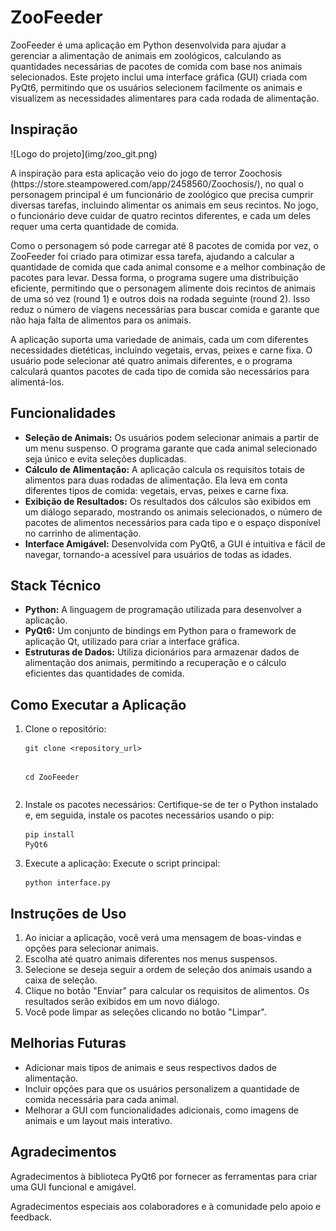 <!DOCTYPE html>

</head>
<body>
    <h1>ZooFeeder</h1>
    <p>
        ZooFeeder é uma aplicação em Python desenvolvida para ajudar a gerenciar a alimentação de animais em zoológicos, calculando as quantidades necessárias de pacotes de comida com base nos animais selecionados. Este projeto inclui uma interface gráfica (GUI) criada com PyQt6, permitindo que os usuários selecionem facilmente os animais e visualizem as necessidades alimentares para cada rodada de alimentação.
    </p>
    <h2>Inspiração</h2>
    ![Logo do projeto](img/zoo_git.png)
    <p>
    A inspiração para esta aplicação veio do jogo de terror Zoochosis (https://store.steampowered.com/app/2458560/Zoochosis/), no qual o personagem principal é um funcionário de zoológico que precisa cumprir diversas tarefas, incluindo alimentar os animais em seus recintos. No jogo, o funcionário deve cuidar de quatro recintos diferentes, e cada um deles requer uma certa quantidade de comida.
    </p>
    <p>
       Como o personagem só pode carregar até 8 pacotes de comida por vez, o ZooFeeder foi criado para otimizar essa tarefa, ajudando a calcular a quantidade de comida que cada animal consome e a melhor combinação de pacotes para levar. Dessa forma, o programa sugere uma distribuição eficiente, permitindo que o personagem alimente dois recintos de animais de uma só vez (round 1) e outros dois na rodada seguinte (round 2). Isso reduz o número de viagens necessárias para buscar comida e garante que não haja falta de alimentos para os animais.
    </p>
     <p>
        A aplicação suporta uma variedade de animais, cada um com diferentes necessidades dietéticas, incluindo vegetais, 
        ervas, peixes e carne fixa. O usuário pode selecionar até quatro animais diferentes, e o programa calculará quantos 
        pacotes de cada tipo de comida são necessários para alimentá-los.
     </p>
    <h2>Funcionalidades</h2>
    <ul>
        <li>
            <strong>Seleção de Animais:</strong> Os usuários podem selecionar animais a partir de um menu suspenso. 
            O programa garante que cada animal selecionado seja único e evita seleções duplicadas.
        </li>
        <li>
            <strong>Cálculo de Alimentação:</strong> A aplicação calcula os requisitos totais de alimentos para duas 
            rodadas de alimentação. Ela leva em conta diferentes tipos de comida: vegetais, ervas, peixes e carne fixa.
        </li>
        <li>
            <strong>Exibição de Resultados:</strong> Os resultados dos cálculos são exibidos em um diálogo separado, 
            mostrando os animais selecionados, o número de pacotes de alimentos necessários para cada tipo e o espaço 
            disponível no carrinho de alimentação.
        </li>
        <li>
            <strong>Interface Amigável:</strong> Desenvolvida com PyQt6, a GUI é intuitiva e fácil de navegar, 
            tornando-a acessível para usuários de todas as idades.
        </li>
    </ul>
    <h2>Stack Técnico</h2>
    <ul>
        <li><strong>Python:</strong> A linguagem de programação utilizada para desenvolver a aplicação.</li>
        <li><strong>PyQt6:</strong> Um conjunto de bindings em Python para o framework de aplicação Qt, utilizado para criar a interface gráfica.</li>
        <li><strong>Estruturas de Dados:</strong> Utiliza dicionários para armazenar dados de alimentação dos animais, permitindo a recuperação e o cálculo eficientes das quantidades de comida.</li>
    </ul>
  <h2>Como Executar a Aplicação</h2>
    <ol>
        <li>
            Clone o repositório:
            <pre><code>git clone &lt;repository_url&gt;
  
cd ZooFeeder</code></pre>
        </li>
        <li>
            Instale os pacotes necessários: Certifique-se de ter o Python instalado e, em seguida, instale os pacotes necessários usando o pip:
            <pre><code>pip install PyQt6</code></pre>
        </li>
        <li>
            Execute a aplicação: Execute o script principal:
            <pre><code>python interface.py</code></pre>
        </li>
    </ol>
    <h2>Instruções de Uso</h2>
    <ol>
        <li>Ao iniciar a aplicação, você verá uma mensagem de boas-vindas e opções para selecionar animais.</li>
        <li>Escolha até quatro animais diferentes nos menus suspensos.</li>
        <li>Selecione se deseja seguir a ordem de seleção dos animais usando a caixa de seleção.</li>
        <li>Clique no botão "Enviar" para calcular os requisitos de alimentos. Os resultados serão exibidos em um novo diálogo.</li>
        <li>Você pode limpar as seleções clicando no botão "Limpar".</li>
    </ol>
    <h2>Melhorias Futuras</h2>
    <ul>
        <li>Adicionar mais tipos de animais e seus respectivos dados de alimentação.</li>
        <li>Incluir opções para que os usuários personalizem a quantidade de comida necessária para cada animal.</li>
        <li>Melhorar a GUI com funcionalidades adicionais, como imagens de animais e um layout mais interativo.</li>
    </ul>
    <h2>Agradecimentos</h2>
    <p>Agradecimentos à biblioteca PyQt6 por fornecer as ferramentas para criar uma GUI funcional e amigável.</p>
    <p>Agradecimentos especiais aos colaboradores e à comunidade pelo apoio e feedback.</p>
</body>
</html>
